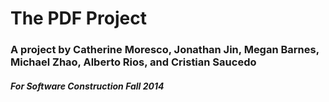 # The PDF Project

### A project by Catherine Moresco, Jonathan Jin, Megan Barnes, Michael Zhao, Alberto Rios, and Cristian Saucedo
##### For Software Construction Fall 2014

